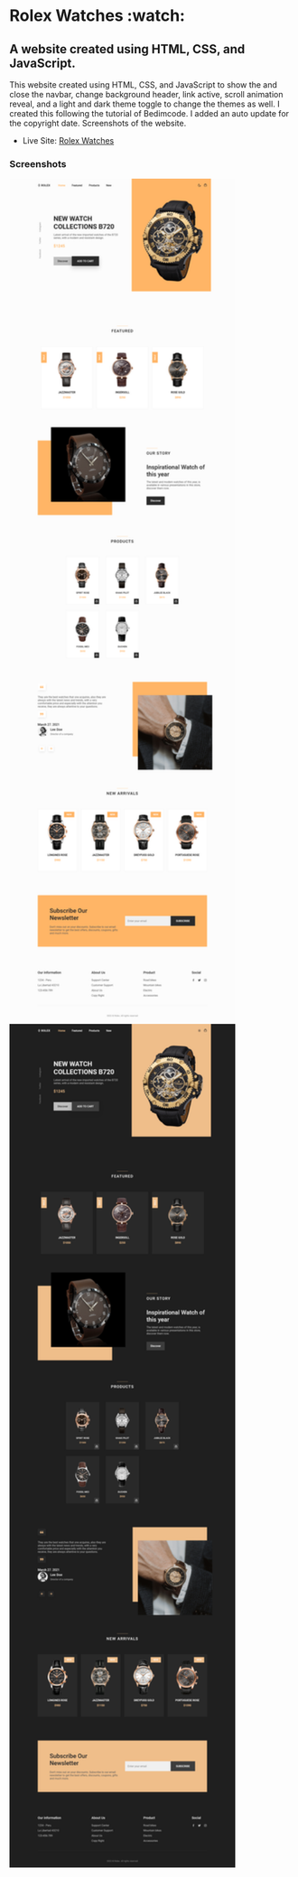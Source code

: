 <h1>Rolex Watches :watch:</h1>

<h2>A website created using HTML, CSS, and JavaScript.</h2>

<p>This website created using HTML, CSS, and JavaScript to show the and close the navbar, change background header, link active, scroll animation reveal, and a light and dark theme toggle to change the themes as well. I created this following the tutorial of Bedimcode. I added an auto update for the copyright date. Screenshots of the website.</p>

- Live Site: [Rolex Watches](https://rolex-watches.netlify.app/)

### Screenshots

<img src="/screenshots/light.png" width="400">
<img src="/screenshots/dark.png" width="400">